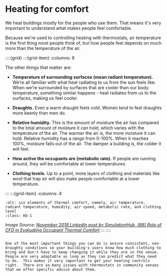 # Heating for comfort

We heat buildings mostly for the people who use them. That means it's very important to understand what makes people feel comfortable.

Because we're used to controlling heating with thermostats, air temperature is the first thing most people think of, but how people feel depends on much more than the temperature of the air.

::::{grid} 
:::{grid-item}
:columns: 8

The other things that matter are:


- **Temperature of surrounding surfaces (mean radiant temperature).**  We’re all familiar with what heat radiating to us from the sun feels like.  When we're surrounded by surfaces that are cooler than our body temperature, something similar happens - heat radiates from us to the surfaces, making us feel cooler.  

- **Draughts.** Even a warm draught feels cold.  Women tend to feel draughts more keenly than men do.  

- **Relative humidity.** This is the amount of moisture the air has compared to the total amount of moisture it can hold, which varies with the temperature of the air.  The warmer the air is, the more moisture it can hold.  Relative humidity has a range from 0-100%.  When it reaches 100%, moisture falls out of the air.  The damper a building is, the colder it will feel.

- **How active the occupants are (metabolic rate).**  If people are running around, they will be comfortable at lower temperatures.  

- **Clothing levels.** Up to a point, more layers of clothing and materials like wool that trap air will also make people comfortable at a lower temperature.  


:::
:::{grid-item}
:columns: 4
```{image} /images/ashrae-thermal-comfort.png
:alt: six elements of thermal comfort, namely, air temperature, radiant temperature, humidity, air speed, metabolic rate, and clothing level
:class: mb-1
```
*Image Source: [November 2018 LinkedIn post by SimulationHub, (88) Role of CFD in Evaluating Occupant Thermal Comfort](https://www.linkedin.com/pulse/role-cfd-evaluating-occupant-thermal-comfort-sandip-jadhav/)*
:::
::::




```{admonition} Top Comfort Tip

One of the most important things you can do is ensure consistent, non-draughty conditions so your building's users know how much clothing to bring and don't have to keep changing it while they are in the venue.  People are very adaptable as long as they can predict what they need to do.  This makes it very important to get your heating controls right.  There are so many issues with thermostats in community venues that we offer specific advice about them.


```



[comment]: # (:TODO:  GET THIS AND HEAT THE AIR SECTION TOGETHER; link to how to check whether your thermostat is working; how to choose a thermostat)

